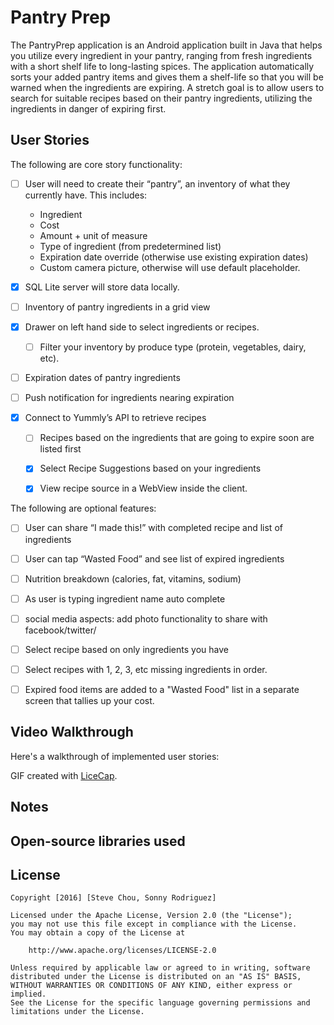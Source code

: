 # Pantry Prep

The PantryPrep application is an Android application built in Java that helps you utilize every ingredient in your pantry, ranging from fresh ingredients with a short shelf life to long-lasting spices. The application automatically sorts your added pantry items and gives them a shelf-life so that you will be warned when the ingredients are expiring.  A stretch goal is to allow users to search for suitable recipes based on their pantry ingredients, utilizing the ingredients in danger of expiring first.  

## User Stories

The following are core story functionality:

 * [ ] User will need to create their “pantry”, an inventory of what they currently have.  This includes: 
	* Ingredient
	* Cost
	* Amount + unit of measure
	* Type of ingredient (from predetermined list)
	* Expiration date override (otherwise use existing expiration dates)
	* Custom camera picture, otherwise will use default placeholder. 

* [x] SQL Lite server will store data locally.  
* [ ] Inventory of pantry ingredients in a grid view 
* [x] Drawer on left hand side to select ingredients or recipes. 
  * [ ] Filter your inventory by produce type (protein, vegetables, dairy, etc).  
* [ ] Expiration dates of pantry ingredients
* [ ] Push notification for ingredients nearing expiration
* [x] Connect to Yummly’s API to retrieve recipes 
  * [ ] Recipes based on the ingredients that are going to expire soon are listed first
  * [x] Select Recipe Suggestions based on your ingredients 
  * [x] View recipe source in a WebView inside the client. 



The following are optional features: 

* [ ] User can share “I made this!” with completed recipe and list of ingredients
* [ ] User can tap “Wasted Food” and see list of expired ingredients
* [ ] Nutrition breakdown (calories, fat, vitamins, sodium)
* [ ] As user is typing ingredient name auto complete
* [ ] social media aspects: add photo functionality to share with facebook/twitter/
* [ ] Select recipe based on only ingredients you have
* [ ] Select recipes with 1, 2, 3, etc missing ingredients in order. 
* [ ] Expired food items are added to a "Wasted Food" list in a separate screen that tallies up your cost.  



## Video Walkthrough

Here's a walkthrough of implemented user stories:


GIF created with [LiceCap](http://www.cockos.com/licecap/).

## Notes



## Open-source libraries used



## License

    Copyright [2016] [Steve Chou, Sonny Rodriguez]

    Licensed under the Apache License, Version 2.0 (the "License");
    you may not use this file except in compliance with the License.
    You may obtain a copy of the License at

        http://www.apache.org/licenses/LICENSE-2.0

    Unless required by applicable law or agreed to in writing, software
    distributed under the License is distributed on an "AS IS" BASIS,
    WITHOUT WARRANTIES OR CONDITIONS OF ANY KIND, either express or implied.
    See the License for the specific language governing permissions and
    limitations under the License.

